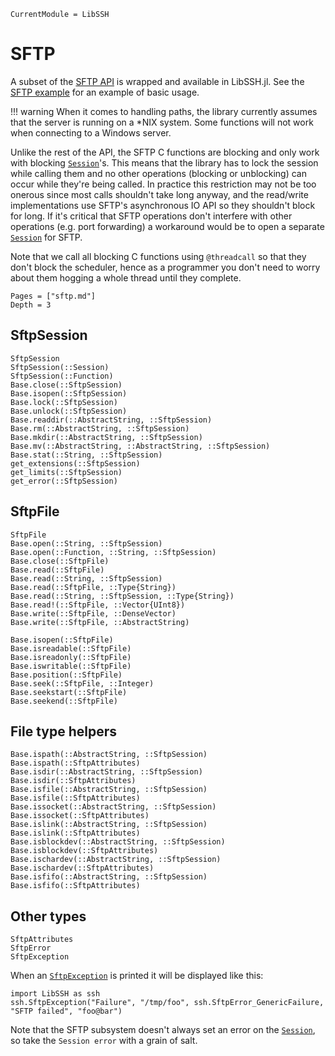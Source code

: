 ```@meta
CurrentModule = LibSSH
```

# SFTP

A subset of the [SFTP
API](https://api.libssh.org/stable/group__libssh__sftp.html) is wrapped and
available in LibSSH.jl. See the [SFTP example](examples.md#SFTP) for an example
of basic usage.

!!! warning
    When it comes to handling paths, the library currently assumes that the
    server is running on a *NIX system. Some functions will not work when
    connecting to a Windows server.

Unlike the rest of the API, the SFTP C functions are blocking and only work with
blocking [`Session`](@ref)'s. This means that the library has to lock the
session while calling them and no other operations (blocking or unblocking) can
occur while they're being called. In practice this restriction may not be too
onerous since most calls shouldn't take long anyway, and the read/write
implementations use SFTP's asynchronous IO API so they shouldn't block for
long. If it's critical that SFTP operations don't interfere with other
operations (e.g. port forwarding) a workaround would be to open a separate
[`Session`](@ref) for SFTP.

Note that we call all blocking C functions using `@threadcall` so that they
don't block the scheduler, hence as a programmer you don't need to worry about
them hogging a whole thread until they complete.

```@contents
Pages = ["sftp.md"]
Depth = 3
```

## SftpSession
```@docs
SftpSession
SftpSession(::Session)
SftpSession(::Function)
Base.close(::SftpSession)
Base.isopen(::SftpSession)
Base.lock(::SftpSession)
Base.unlock(::SftpSession)
Base.readdir(::AbstractString, ::SftpSession)
Base.rm(::AbstractString, ::SftpSession)
Base.mkdir(::AbstractString, ::SftpSession)
Base.mv(::AbstractString, ::AbstractString, ::SftpSession)
Base.stat(::String, ::SftpSession)
get_extensions(::SftpSession)
get_limits(::SftpSession)
get_error(::SftpSession)
```

## SftpFile
```@docs
SftpFile
Base.open(::String, ::SftpSession)
Base.open(::Function, ::String, ::SftpSession)
Base.close(::SftpFile)
Base.read(::SftpFile)
Base.read(::String, ::SftpSession)
Base.read(::SftpFile, ::Type{String})
Base.read(::String, ::SftpSession, ::Type{String})
Base.read!(::SftpFile, ::Vector{UInt8})
Base.write(::SftpFile, ::DenseVector)
Base.write(::SftpFile, ::AbstractString)

Base.isopen(::SftpFile)
Base.isreadable(::SftpFile)
Base.isreadonly(::SftpFile)
Base.iswritable(::SftpFile)
Base.position(::SftpFile)
Base.seek(::SftpFile, ::Integer)
Base.seekstart(::SftpFile)
Base.seekend(::SftpFile)
```

## File type helpers

```@docs
Base.ispath(::AbstractString, ::SftpSession)
Base.ispath(::SftpAttributes)
Base.isdir(::AbstractString, ::SftpSession)
Base.isdir(::SftpAttributes)
Base.isfile(::AbstractString, ::SftpSession)
Base.isfile(::SftpAttributes)
Base.issocket(::AbstractString, ::SftpSession)
Base.issocket(::SftpAttributes)
Base.islink(::AbstractString, ::SftpSession)
Base.islink(::SftpAttributes)
Base.isblockdev(::AbstractString, ::SftpSession)
Base.isblockdev(::SftpAttributes)
Base.ischardev(::AbstractString, ::SftpSession)
Base.ischardev(::SftpAttributes)
Base.isfifo(::AbstractString, ::SftpSession)
Base.isfifo(::SftpAttributes)
```

## Other types
```@docs
SftpAttributes
SftpError
SftpException
```

When an [`SftpException`](@ref) is printed it will be displayed like this:
```@repl
import LibSSH as ssh
ssh.SftpException("Failure", "/tmp/foo", ssh.SftpError_GenericFailure, "SFTP failed", "foo@bar")
```

Note that the SFTP subsystem doesn't always set an error on the
[`Session`](@ref), so take the `Session error` with a grain of salt.
